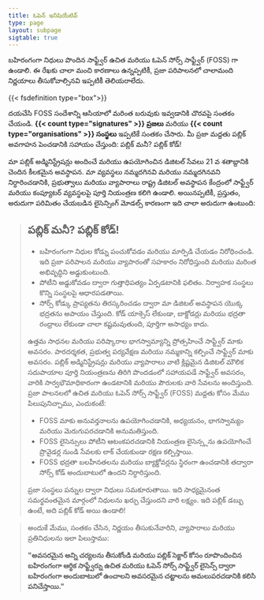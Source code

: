 ```yaml
---
title: ఓపెన్ ఇనిషియేటివ్
type: page
layout: subpage
sigtable: true
---
```


బహిరంగంగా నిధులు పొందిన సాఫ్ట్వేర్ ఉచిత మరియు ఓపెన్ సోర్స్ సాఫ్ట్వేర్ (FOSS) గా ఉండాలి. ఈ రేఖకు చాలా మంచి కారణాలు ఉన్నప్పటికీ, ప్రజా పరిపాలనలో చాలామంది నిర్ణయాలు తీసుకోవాల్సినవి ఇప్పటికీ తెలియరాలేదు.

{{< fsdefinition type="box">}}

దయచేసి FOSS సందేశాన్ని ఆసియాలో మరింత బరువుకు ఇవ్వడానికి చొరవపై సంతకం చేయండి. **{{< count type="signatures" >}} ప్రజలు** మరియు  **{{< count type="organisations" >}} సంస్థలు** ఇప్పటికే సంతకం చేసారు. మీ ప్రజా మద్దతు పబ్లిక్ అవగాహన పెంచడానికి సహాయం చేస్తుంది: పబ్లిక్ మనీ? పబ్లిక్ కోడ్!

మా పబ్లిక్ అడ్మినిస్ట్రేషన్లు అందించే మరియు ఉపయోగించిన డిజిటల్ సేవలు 21 వ శతాబ్దానికి చెందిన కీలకమైన అవస్థాపన. మా వ్యవస్థలు నమ్మదగినవి మరియు నమ్మదగినవని నిర్ధారించడానికి, ప్రభుత్వాలు మరియు వ్యాపారాలు రాష్ట్ర డిజిటల్ అవస్థాపన కేంద్రంలో సాఫ్ట్వేర్ మరియు కంప్యూటర్ వ్యవస్థలపై పూర్తి నియంత్రణ కలిగి ఉండాలి. అయినప్పటికీ, ప్రస్తుతం, అరుదుగా పరిమితం చేయబడిన లైసెన్సింగ్ మోడల్స్ కారణంగా ఇది చాలా అరుదుగా ఉంటుంది:

> ## పబ్లిక్ మనీ? పబ్లిక్ కోడ్!
>
> * బహిరంగంగా నిధుల కోడ్ను పంచుకోవడం మరియు మార్పిడి చేయడం నిరోధించండి. ఇది ప్రజా పరిపాలన మరియు వ్యాపారంతో సహకారం నిరోధిస్తుంది మరియు మరింత అభివృద్ధిని అడ్డుకుంటుంది.
> * పోటీని అడ్డుకోవడం ద్వారా గుత్తాధిపత్యం ఏర్పడటానికి ఫలితం. నిర్వాహక సంస్థలు కొన్ని సంస్థలపై ఆధారపడతాయి.
> * సోర్స్ కోడ్కు ప్రాప్యతను తిరస్కరించడం ద్వారా మా డిజిటల్ అవస్థాపన యొక్క భద్రతను అపాయం చేస్తుంది. కోడ్ యాక్సెస్ లేకుండా, బాక్డోడర్లు మరియు భద్రతా రంధ్రాలు లేకుండా చాలా కష్టమవుతుంది, పూర్తిగా అసాధ్యం కాదు.
>
> ఉత్తమ సాధనల మరియు పరిష్కారాల భాగస్వామ్యాన్ని ప్రోత్సహించే సాఫ్ట్వేర్ మాకు అవసరం. పారదర్శకత, ప్రభుత్వ పర్యవేక్షణ మరియు నమ్మకాన్ని కల్పించే సాఫ్ట్వేర్ మాకు అవసరం. పబ్లిక్ అడ్మినిస్ట్రేషన్లు మరియు వ్యాపారాలు వాటి క్లిష్టమైన డిజిటల్ మౌలిక సదుపాయాల పూర్తి నియంత్రణను తిరిగి పొందడంలో సహాయపడే సాఫ్ట్వేర్ అవసరం, వారికి సార్వభౌమాధికారంగా ఉండటానికి మరియు పౌరులకు వారి సేవలను అందిస్తుంది. ప్రజా పాలనలలో ఉచిత మరియు ఓపెన్ సోర్స్ సాఫ్ట్వేర్ (FOSS) మద్దతు కోసం మేము పిలుపునిచ్చాము, ఎందుకంటే:
>
> * FOSS మాకు అనువర్తనాలను ఉపయోగించడానికి, అధ్యయనం, భాగస్వామ్యం మరియు మెరుగుపరచడానికి అనుమతిస్తుంది.
> * FOSS లైసెన్సులు పోటీని ఆటంకపరచడానికి నియంత్రణ లైసెన్స్లను ఉపయోగించే ప్రొవైడర్ల నుండి సేవలకు లాక్ చేయకుండా రక్షణ కల్పిస్తాయి.
> * FOSS భద్రతా బలహీనతలను మరియు బ్యాక్డోవర్లను స్థిరంగా ఉంచడానికి తద్వారా సోర్స్ కోడ్ అందుబాటులో ఉందని నిర్ధారిస్తుంది.
>
> ప్రజా సంస్థలు పన్నుల ద్వారా నిధులు సమకూరుతాయి. ఇది సాధ్యమైనంత సమర్థవంతమైన మార్గంలో నిధులను ఖర్చు చేస్తుందని వారి లక్ష్యం. ఇది పబ్లిక్ డబ్బు ఉంటే, అది పబ్లిక్ కోడ్ అయి ఉండాలి!

>
> అందుకే మేము, సంతకం చేసిన, నిర్ణయం తీసుకునేవారిని, వ్యాపారాలు మరియు ప్రతినిధులను ఇలా పిలుస్తాము:
>
> **"అవసరమైన అన్ని చర్యలను తీసుకోండి మరియు పబ్లిక్ సెక్టార్ కోసం రూపొందించిన బహిరంగంగా ఆర్ధిక సాఫ్ట్వేర్ను ఉచిత మరియు ఓపెన్ సోర్స్ సాఫ్ట్వేర్ లైసెన్స్ ద్వారా బహిరంగంగా అందుబాటులో ఉంచాలని అవసరమైన చట్టాలను అమలుపరచడానికి కలిసి పనిచేస్తాయి."**

[fs]: https://en.wikipedia.org/wiki/Free_and_open-source_software
